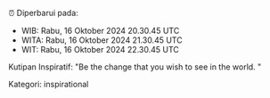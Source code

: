 ⏰ Diperbarui pada:
- WIB: Rabu, 16 Oktober 2024 20.30.45 UTC
- WITA: Rabu, 16 Oktober 2024 21.30.45 UTC
- WIT: Rabu, 16 Oktober 2024 22.30.45 UTC

Kutipan Inspiratif:
"Be the change that you wish to see in the world. "


Kategori: inspirational

